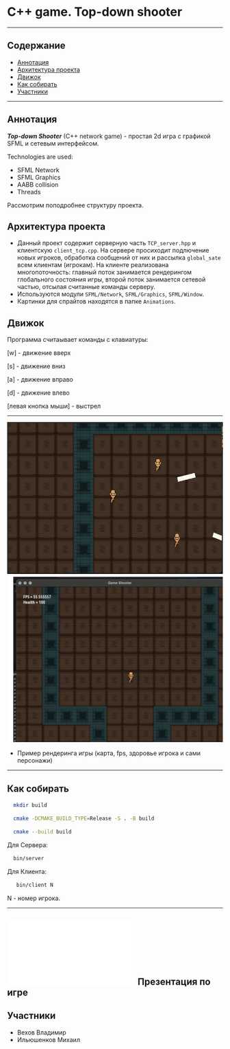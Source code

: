 # C++ game. Top-down shooter
---
## Содержание
- [Аннотация](#Аннотация)
- [Архитектура проекта](#Архитектура-проекта)
- [Движок](#Движок)
- [Как собирать](#Как-собирать)
- [Участники](#Участники)
---

## Аннотация

***Top-down Shooter*** (C++ network game) - простая 2d игра с графикой SFML и сетевым интерфейсом.

Technologies are used:
- SFML Network 
- SFML Graphics
- AABB collision
- Threads

Рассмотрим поподробнее структуру проекта.

## Архитектура проекта

- Данный проект содержит серверную часть `TCP_server.hpp` и клиентскую `client_tcp.cpp`. На сервере просиходит подлючение новых игроков, обработка сообщений от них и рассылка `global_sate` всем клиентам (игрокам). На клиенте реализована многопоточность: главный поток занимается рендерингом глобального состояния игры, второй поток занимается сетевой частью, отсылая считанные команды серверу.
- Используются модули `SFML/Network`, `SFML/Graphics`, `SFML/Window`.
- Картинки для спрайтов находятся в папке `Animations`. 
 
## Движок 

Программа считаывает команды с клавиатуры:

[w] - движение вверх

[s] - движение вниз

[a] - движение вправо

[d] - движение влево

[левая кнопка мыши] - выстрел

---
![Пример графики](Animations/example.png)
![Пример графики2](Animations/example2.png)
- Пример рендеринга игры (карта, fps, здоровье игрока и сами персонажи)
---

## Как собирать 

```bash
  mkdir build
```
```bash
  cmake -DCMAKE_BUILD_TYPE=Release -S . -B build
```
```bash
  cmake --build build
```

Для Сервера:
```bash
  bin/server
```

Для Клиента:
```bash
   bin/client N
```
N - номер игрока.

---
![Презентация](Top-Down_Shooter.pdf)
Презентация по игре 
---

## Участники 

- Вехов Владимир
- Ильюшенков Михаил
